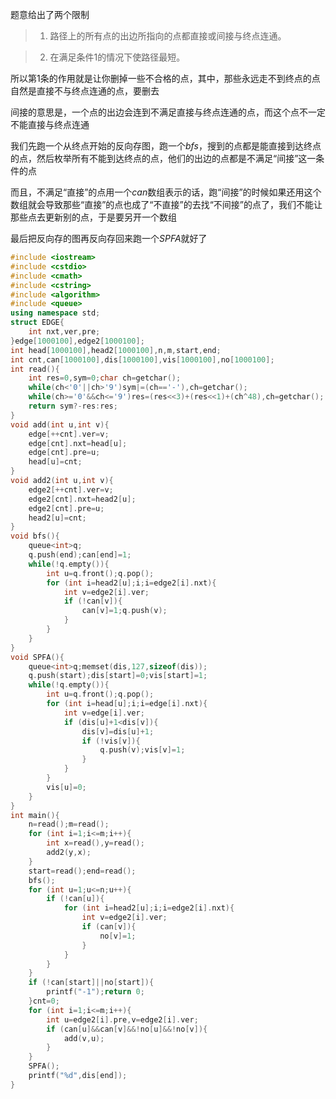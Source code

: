 题意给出了两个限制

>1. 路径上的所有点的出边所指向的点都直接或间接与终点连通。

>2. 在满足条件$1$的情况下使路径最短。

所以第$1$条的作用就是让你删掉一些不合格的点，其中，那些永远走不到终点的点自然是直接不与终点连通的点，要删去

间接的意思是，一个点的出边会连到不满足直接与终点连通的点，而这个点不一定不能直接与终点连通

我们先跑一个从终点开始的反向存图，跑一个$bfs$，搜到的点都是能直接到达终点的点，然后枚举所有不能到达终点的点，他们的出边的点都是不满足“间接”这一条件的点

而且，不满足“直接”的点用一个$can$数组表示的话，跑“间接”的时候如果还用这个数组就会导致那些“直接”的点也成了“不直接”的去找“不间接”的点了，我们不能让那些点去更新别的点，于是要另开一个数组

最后把反向存的图再反向存回来跑一个$SPFA$就好了

```cpp
#include <iostream>
#include <cstdio>
#include <cmath>
#include <cstring>
#include <algorithm>
#include <queue>
using namespace std;
struct EDGE{
    int nxt,ver,pre;
}edge[1000100],edge2[1000100];
int head[1000100],head2[1000100],n,m,start,end;
int cnt,can[1000100],dis[1000100],vis[1000100],no[1000100];
int read(){
    int res=0,sym=0;char ch=getchar();
    while(ch<'0'||ch>'9')sym|=(ch=='-'),ch=getchar();
    while(ch>='0'&&ch<='9')res=(res<<3)+(res<<1)+(ch^48),ch=getchar();
    return sym?-res:res;
}
void add(int u,int v){
    edge[++cnt].ver=v;
    edge[cnt].nxt=head[u];
    edge[cnt].pre=u;
    head[u]=cnt;
}
void add2(int u,int v){
    edge2[++cnt].ver=v;
    edge2[cnt].nxt=head2[u];
    edge2[cnt].pre=u;
    head2[u]=cnt;
}
void bfs(){
    queue<int>q;
    q.push(end);can[end]=1;
    while(!q.empty()){
        int u=q.front();q.pop();
        for (int i=head2[u];i;i=edge2[i].nxt){
            int v=edge2[i].ver;
            if (!can[v]){
                can[v]=1;q.push(v);
            }
        }
    }
}
void SPFA(){
    queue<int>q;memset(dis,127,sizeof(dis));
    q.push(start);dis[start]=0;vis[start]=1;
    while(!q.empty()){
        int u=q.front();q.pop();
        for (int i=head[u];i;i=edge[i].nxt){
            int v=edge[i].ver;
            if (dis[u]+1<dis[v]){
                dis[v]=dis[u]+1;
                if (!vis[v]){
                    q.push(v);vis[v]=1;
                }
            }
        }
        vis[u]=0;
    }
}
int main(){
    n=read();m=read();
    for (int i=1;i<=m;i++){
        int x=read(),y=read();
        add2(y,x);
    }
    start=read();end=read();
    bfs();
    for (int u=1;u<=n;u++){
        if (!can[u]){
            for (int i=head2[u];i;i=edge2[i].nxt){
                int v=edge2[i].ver;
                if (can[v]){
                    no[v]=1;
                }
            }
        }
    }
    if (!can[start]||no[start]){
        printf("-1");return 0;
    }cnt=0;
    for (int i=1;i<=m;i++){
        int u=edge2[i].pre,v=edge2[i].ver;
        if (can[u]&&can[v]&&!no[u]&&!no[v]){
            add(v,u);
        }
    }
    SPFA();
    printf("%d",dis[end]);
}
```
